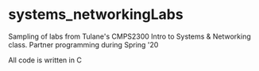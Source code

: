 # systems_networkingLabs
Sampling of labs from Tulane's CMPS2300 Intro to Systems &amp; Networking class. Partner programming during Spring '20

All code is written in C
